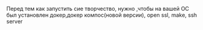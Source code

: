 Перед тем как запустить сие творчество, нужно ,чтобы на вашей ОС был установлен докер,докер компос(новой версии), open ssl, make, ssh server